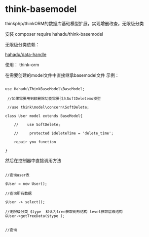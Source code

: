 # think-basemodel
thinkphp/thinkORM的数据库基础模型扩展，实现增删改查，无限级分类


安装 composer require hahadu/think-basemodel

无限级分类依赖：

<a href='https://github.com/hahadu/data-handle'> hahadu/data-handle</a>


使用： think-orm

在需要创建的model文件中直接继承basemodel文件
示例：

```

use Hahadu\ThinkBaseModel\BaseModel;

 //如果需要用到软删除功能需要引入SoftDeletemo模型

 //use think\model\concern\SoftDelete;

class User model extends BaseModel{

    //    use SoftDelete;
    
    //     protected $deleteTime = 'delete_time';

    repair you function
    
}

```

然后在控制器中直接调用方法
```

//查询user表

$User = new User();

//查询所有数据

$User -> select();

//无限级分类 $type  默认为tree获取树形结构 level获取层级结构
&User->getTreeData($type ); 


//查询
```